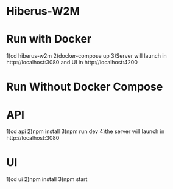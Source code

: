 # Hiberus-W2M

# Run with Docker
  1)cd hiberus-w2m
  2)docker-compose up
  3)Server will launch in http://localhost:3080 and UI in http://localhost:4200

# Run Without Docker Compose

# API
  1)cd api
  2)npm install
  3)npm run dev
  4)the server will launch in http://localhost:3080

# UI
  1)cd ui
  2)npm install
  3)npm start

